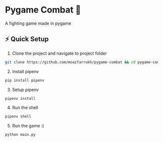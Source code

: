 # Pygame Combat 🥊
A fighting game made in pygame 

## ⚡️ Quick Setup

1. Clone the project and navigate to project folder
```bash
git clone https://github.com/moazfarrukh/pygame-combat && cd pygame-combat
```
2. Install pipenv
```bash
pip install pipenv
```
3. Setup pipenv
```bash
pipenv install  
```
4. Run the shell  
```bash
pipenv shell
```
5. Run the game :)
```bash
python main.py
```
